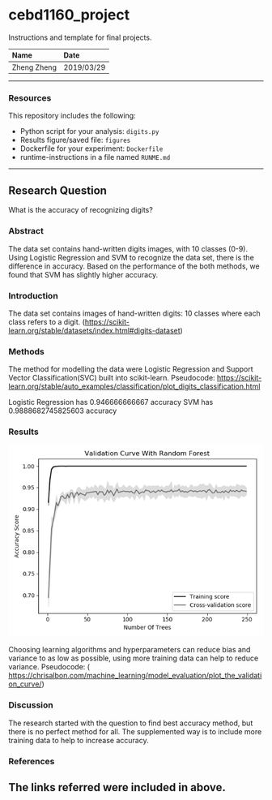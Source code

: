 # cebd1160_project

Instructions and template for final projects.

| Name | Date |
|:-------|:---------------|
|Zheng Zheng | 2019/03/29|

-----

### Resources
This repository includes the following:

- Python script for your analysis: `digits.py`
- Results figure/saved file: `figures`
- Dockerfile for your experiment: `Dockerfile`
- runtime-instructions in a file named `RUNME.md`


-----

## Research Question

What is the accuracy of recognizing digits? 

### Abstract

The data set contains hand-written digits images, with 10 classes (0-9). Using Logistic Regression and SVM to recognize the data set, there is the difference in accuracy. Based on the performance of the both methods, we found that SVM has slightly higher accuracy.

### Introduction

The data set contains images of hand-written digits: 10 classes where each class refers to a digit.
(https://scikit-learn.org/stable/datasets/index.html#digits-dataset)


### Methods

The method for modelling the data were Logistic Regression and Support Vector Classification(SVC) built into scikit-learn.
Pseudocode: https://scikit-learn.org/stable/auto_examples/classification/plot_digits_classification.html

Logistic Regression has 0.946666666667 accuracy
SVM has 0.9888682745825603 accuracy


### Results

![alt text](https://github.com/zzzhengzzz/cebd1160_project/blob/master/Validation%20Curve%20With%20Random%20Forest.png)

Choosing learning algorithms and hyperparameters can reduce bias and variance to as low as possible, using more training data can help to reduce variance. Pseudocode: (  https://chrisalbon.com/machine_learning/model_evaluation/plot_the_validation_curve/)

### Discussion
The research started with the question to find best accuracy method, but there is no perfect method for all. The supplemented way is to include more training data to help to increase accuracy.

### References
The links referred were included in above.
-------
